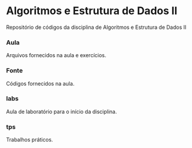 # Algoritmos e Estrutura de Dados II

Repositório de códigos da disciplina de Algoritmos e Estrutura de Dados II

### Aula

Arquivos fornecidos na aula e exercícios.

### Fonte

Códigos fornecidos na aula.

### labs

Aula de laboratório para o início da disciplina.

### tps

Trabalhos práticos.


